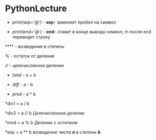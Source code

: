 # PythonLecture

* *print(sep='@')* - **sep**- заменяет пробел на символ

* *print(end='@')* - **end**- ставит в конце вывода символ; /n после end переводит строку

**** - возведение в степень

*%* - остаток от деления

*//* - целочисленное деление

* _total_ - a + b

* _diff_ - a - b

* _prod_ - a * b

*div1 = a / b

*div2 = a // b *Целочисленное деление*

*mod = a % b *Деление с остатком*

*exp = a ** b *возведение числа __a__ в степень __b__*
